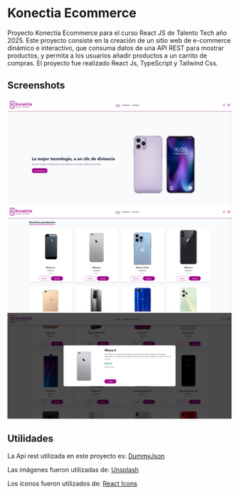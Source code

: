 
# Konectia Ecommerce

Proyecto Konectia Ecommerce para el curso React JS de Talento Tech año 2025.
Este proyecto consiste en la creación de un sitio web de e-commerce dinámico e interactivo, que consuma datos de una API REST para mostrar
productos, y permita a los usuarios añadir productos a un carrito de compras.
El proyecto fue realizado React Js, TypeScript y Tailwind Css.



## Screenshots

![App Screenshot](https://raw.githubusercontent.com/germanpgonzalez/konektia-ecommerce/refs/heads/master/public/screenshots/screen1.png)
![App Screenshot](https://raw.githubusercontent.com/germanpgonzalez/konektia-ecommerce/refs/heads/master/public/screenshots/screen2.png)
![App Screenshot](https://raw.githubusercontent.com/germanpgonzalez/konektia-ecommerce/refs/heads/master/public/screenshots/screen3.png)



## Utilidades

La Api rest utilizada en este proyecto es: [DummyJson](https://dummyjson.com/)

Las imágenes fueron utilizadas de: [Unsplash](https://unsplash.com/es)

Los íconos fueron utilizados de: [React Icons](https://react-icons.github.io/react-icons/)